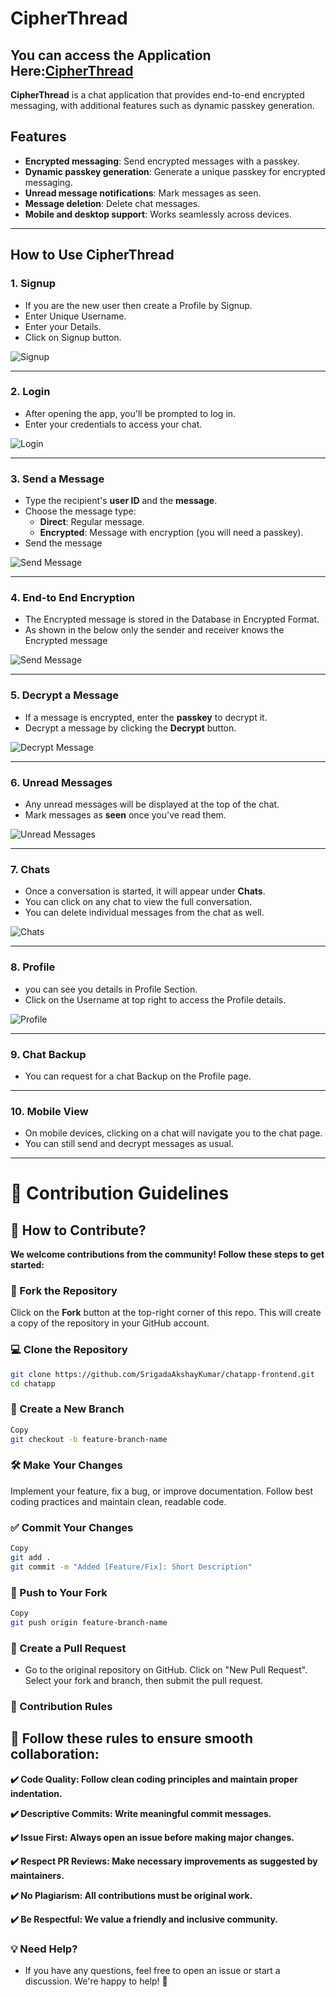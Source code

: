# CipherThread

## You can access the Application Here:[CipherThread](https://cipherthread.onrender.com/)

**CipherThread** is a chat application that provides end-to-end encrypted messaging, with additional features such as dynamic passkey generation.

## Features

- **Encrypted messaging**: Send encrypted messages with a passkey.
- **Dynamic passkey generation**: Generate a unique passkey for encrypted messaging.
- **Unread message notifications**: Mark messages as seen.
- **Message deletion**: Delete chat messages.
- **Mobile and desktop support**: Works seamlessly across devices.

---

## How to Use CipherThread

### 1. **Signup**

- If you are the new user then create a Profile by Signup.
- Enter Unique Username.
- Enter your Details.
- Click on Signup button.

![Signup](./public/images/signup.png)

---

### 2. **Login**

- After opening the app, you'll be prompted to log in.
- Enter your credentials to access your chat.

![Login](./public/images/login.png)

---

### 3. **Send a Message**

- Type the recipient's **user ID** and the **message**.
- Choose the message type:
  - **Direct**: Regular message.
  - **Encrypted**: Message with encryption (you will need a passkey).
- Send the message

![Send Message](./public/images/message.png)

---

### 4. **End-to End Encryption**

- The Encrypted message is stored in the Database in Encrypted Format.
- As shown in the below only the sender and receiver knows the Encrypted message

![Send Message](./public/images/encrypt.png)

---

### 5. **Decrypt a Message**

- If a message is encrypted, enter the **passkey** to decrypt it.
- Decrypt a message by clicking the **Decrypt** button.

![Decrypt Message](./public/images/decrypt.png)

---

### 6. **Unread Messages**

- Any unread messages will be displayed at the top of the chat.
- Mark messages as **seen** once you've read them.

![Unread Messages](./public/images/unread.png)

---

### 7. **Chats**

- Once a conversation is started, it will appear under **Chats**.
- You can click on any chat to view the full conversation.
- You can delete individual messages from the chat as well.

![Chats](./public/images/chat.png)

---

### 8. **Profile**

- you can see you details in Profile Section.
- Click on the Username at top right to access the Profile details.

![Profile](./public/images/profile.png)

---

### 9. **Chat Backup**

- You can request for a chat Backup on the Profile page.

---

### 10. **Mobile View**

- On mobile devices, clicking on a chat will navigate you to the chat page.
- You can still send and decrypt messages as usual.

---

# 📜 Contribution Guidelines

## 🌟 How to Contribute?

**We welcome contributions from the community! Follow these steps to get started:**

### 🍴 Fork the Repository
Click on the **Fork** button at the top-right corner of this repo. This will create a copy of the repository in your GitHub account.

### 💻 Clone the Repository

```bash
git clone https://github.com/SrigadaAkshayKumar/chatapp-frontend.git
cd chatapp
```

### 🌿 Create a New Branch

```bash
Copy
git checkout -b feature-branch-name
```

### 🛠 Make Your Changes
Implement your feature, fix a bug, or improve documentation. Follow best coding practices and maintain clean, readable code.

### ✅ Commit Your Changes

```bash
Copy
git add .
git commit -m "Added [Feature/Fix]: Short Description"
```

### 🚀 Push to Your Fork

```bash
Copy
git push origin feature-branch-name
```

### 🔀 Create a Pull Request

- Go to the original repository on GitHub. Click on "New Pull Request". Select your fork and branch, then submit the pull request.

### 📢 Contribution Rules
## **📌 Follow these rules to ensure smooth collaboration:**

**✔️ Code Quality: Follow clean coding principles and maintain proper indentation.**

**✔️ Descriptive Commits: Write meaningful commit messages.**

**✔️ Issue First: Always open an issue before making major changes.**

**✔️ Respect PR Reviews: Make necessary improvements as suggested by maintainers.**

**✔️ No Plagiarism: All contributions must be original work.**

**✔️ Be Respectful: We value a friendly and inclusive community.**

### 💡 Need Help?

- If you have any questions, feel free to open an issue or start a discussion. We're happy to help! 🚀
